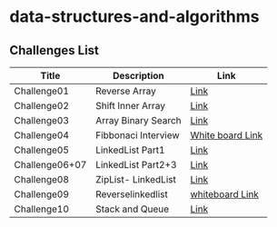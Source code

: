 # data-structures-and-algorithms

## Challenges List

| Title         | Description         | Link                                                                                                                      |
|---------------|---------------------|---------------------------------------------------------------------------------------------------------------------------|
| Challenge01   | Reverse Array       | [Link](https://github.com/Rnad95/data-structures-and-algorithms/blob/array-reverse/Challenges/Challenge01/README.md)      |
| Challenge02   | Shift Inner Array   | [Link](https://github.com/Rnad95/data-structures-and-algorithms/tree/array-insert-shift/Challenge02)                      |
| Challenge03   | Array Binary Search | [Link](https://github.com/Rnad95/data-structures-and-algorithms/tree/main/Challenge03)                                    |
| Challenge04   | Fibbonaci Interview | [White board Link](https://i.ibb.co/MMNNcCH/Fibbonaci.png)                                                                |
| Challenge05   | LinkedList Part1    | [Link](https://github.com/Rnad95/data-structures-and-algorithms/tree/main/Challenge05)                                    |
|Challenge06+07 | LinkedList Part2+3  | [Link](https://github.com/Rnad95/data-structures-and-algorithms/tree/main/Challenge06%2B07)                                |
|Challenge08    | ZipList- LinkedList | [Link](https://github.com/Rnad95/data-structures-and-algorithms/tree/linked-list-zip/Challenge08)                          |
|Challenge09    | Reverselinkedlist   | [whiteboard Link](https://i.ibb.co/3Y1szf0/Screenshot-from-2022-03-14-18-24-01.png)                                        |
|Challenge10    | Stack and Queue     | [Link](https://github.com/Rnad95/data-structures-and-algorithms/tree/main/Challenge10)                                    |





